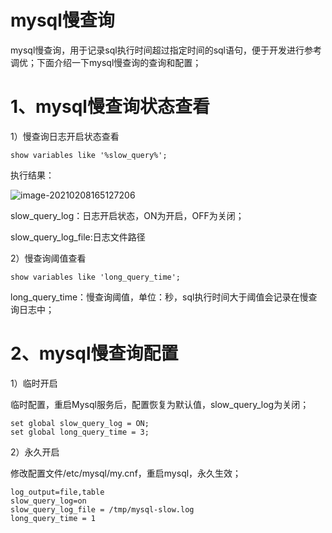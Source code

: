 # mysql慢查询

mysql慢查询，用于记录sql执行时间超过指定时间的sql语句，便于开发进行参考调优；下面介绍一下mysql慢查询的查询和配置；

# 1、mysql慢查询状态查看

1）慢查询日志开启状态查看

```
show variables like '%slow_query%';
```

执行结果：

![image-20210208165127206](https://wangzaolin.github.io/SoftwareTest/mybook/img/image-20210208165127206.png)

slow_query_log：日志开启状态，ON为开启，OFF为关闭；

slow_query_log_file:日志文件路径

2）慢查询阈值查看

```
show variables like 'long_query_time';
```

long_query_time：慢查询阈值，单位：秒，sql执行时间大于阈值会记录在慢查询日志中；

# 2、mysql慢查询配置

1）临时开启

临时配置，重启Mysql服务后，配置恢复为默认值，slow_query_log为关闭；

```
set global slow_query_log = ON;
set global long_query_time = 3;
```

2）永久开启

修改配置文件/etc/mysql/my.cnf，重启mysql，永久生效；

```
log_output=file,table
slow_query_log=on
slow_query_log_file = /tmp/mysql-slow.log
long_query_time = 1
```

